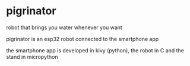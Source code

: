 # pigrinator
robot that brings you water whenever you want

pigrinator is an esp32 robot connected to the smartphone app

the smartphone app is developed in kivy (python), the robot in C and the stand in micropython
